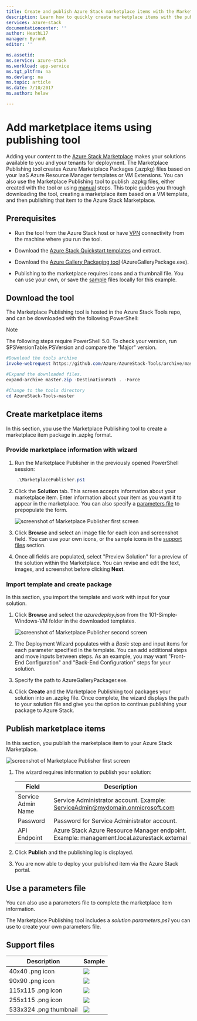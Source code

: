 ```yaml
---
title: Create and publish Azure Stack marketplace items with the Marketplace Publishing tool | Microsoft Docs
description: Learn how to quickly create marketplace items with the publishing tool
services: azure-stack
documentationcenter: ''
author: HeathL17
manager: ByronR
editor: ''

ms.assetid: 
ms.service: azure-stack
ms.workload: app-service
ms.tgt_pltfrm: na
ms.devlang: na
ms.topic: article
ms.date: 7/10/2017
ms.author: helaw

---
```


#  Add marketplace items using publishing tool
Adding your content to the [Azure Stack Marketplace](azure-stack-marketplace.md) makes your solutions available to you and your tenants for deployment.  The Marketplace Publishing tool creates Azure Marketplace Packages (.azpkg) files based on your IaaS Azure Resource Manager templates or VM Extensions.  You can also use the Marketplace Publishing tool to publish .azpkg files, either created with the tool or using [manual](azure-stack-create-and-publish-marketplace-item.md) steps.  This topic guides you through downloading the tool, creating a marketplace item based on a VM template, and then publishing that item to the Azure Stack Marketplace.     


## Prerequisites
 - Run the tool from the Azure Stack host or have [VPN](azure-stack-connect-azure-stack.md#connect-with-vpn) connectivity from the machine where you run the tool.

 - Download the [Azure Stack Quickstart templates](https://github.com/Azure/AzureStack-QuickStart-Templates/archive/master.zip) and extract.

 - Download the [Azure Gallery Packaging tool](http://aka.ms/azurestackmarketplaceitem) (AzureGalleryPackage.exe). 

 - Publishing to the marketplace requires icons and a thumbnail file.  You can use your own, or save the [sample](azure-stack-marketplace-publisher.md#support-files) files locally for this example.

## Download the tool
The Marketplace Publishing tool is hosted in the Azure Stack Tools repo, and can be downloaded with the following PowerShell:

   > [!NOTE]
   > The following steps require PowerShell 5.0.  To check your version, run $PSVersionTable.PSVersion and compare the "Major" version.  
   > 
   > 

```PowerShell
#Download the tools archive
invoke-webrequest https://github.com/Azure/AzureStack-Tools/archive/master.zip -OutFile master.zip

#Expand the downloaded files. 
expand-archive master.zip -DestinationPath . -Force

#Change to the tools directory
cd AzureStack-Tools-master
```

##  Create marketplace items
In this section, you use the Marketplace Publishing tool to create a marketplace item package in .azpkg format.  

### Provide marketplace information with wizard
1. Run the Marketplace Publisher in the previously opened PowerShell session:
```PowerShell
    .\MarketplacePublisher.ps1
```

2. Click the **Solution** tab.  This screen accepts information about your marketplace item. Enter information about your item as you want it to appear in the marketplace.  You can also specify a [parameters file](azure-stack-marketplace-publisher.md#use-a-parameters-file) to prepopulate the form.  
    
    ![screenshot of Marketplace Publisher first screen](./media/azure-stack-marketplace-publisher/image7.png)
3. Click **Browse** and select an image file for each icon and screenshot field.  You can use your own icons, or the sample icons in the [support files](azure-stack-marketplace-publisher.md#support-files) section.
4. Once all fields are populated, select "Preview Solution" for a preview of the solution within the Marketplace.  You can revise and edit the text, images, and screenshot before clicking **Next**.  

### Import template and create package
In this section, you import the template and work with input for your solution.

1.  Click **Browse** and select the *azuredeploy.json* from the 101-Simple-Windows-VM folder in the downloaded templates.

    ![screenshot of Marketplace Publisher second screen](./media/azure-stack-marketplace-publisher/image8.png)
2.  The Deployment Wizard populates with a *Basic* step and input items for each parameter specified in the template.  You can add additional steps and move inputs between steps.  As an example, you may want "Front-End Configuration" and "Back-End Configuration" steps for your solution.
3.  Specify the path to AzureGalleryPackager.exe.  
4.  Click **Create** and the Marketplace Publishing tool packages your solution into an .azpkg file.  Once complete, the wizard displays the path to your solution file and give you the option to continue publishing your package to Azure Stack.


## Publish marketplace items
In this section, you publish the marketplace item to your Azure Stack Marketplace.

![screenshot of Marketplace Publisher first screen](./media/azure-stack-marketplace-publisher/image9.png)

1.  The wizard requires information to publish your solution:
    
    |Field|Description|
    |-----|-----|
    | Service Admin Name | Service Administrator account.  Example:  ServiceAdmin@mydomain.onmicrosoft.com |
    | Password | Password for Service Administrator account. |
    | API Endpoint | Azure Stack Azure Resource Manager endpoint.  Example: management.local.azurestack.external |
2.  Click **Publish** and the publishing log is displayed.
3.  You are now able to deploy your published item via the Azure Stack portal.


## Use a parameters file
You can also use a parameters file to complete the marketplace item information.  

The Marketplace Publishing tool includes a *solution.parameters.ps1* you can use to create your own parameters file.


## Support files
| Description | Sample |
| ----- | ----- |
| 40x40 .png icon | ![](./media/azure-stack-marketplace-publisher/image1.png) |
| 90x90 .png icon | ![](./media/azure-stack-marketplace-publisher/image2.png) |
| 115x115 .png icon | ![](./media/azure-stack-marketplace-publisher/image3.png) |
| 255x115 .png icon | ![](./media/azure-stack-marketplace-publisher/image4.png) |
| 533x324 .png thumbnail | ![](./media/azure-stack-marketplace-publisher/image5.png) |



